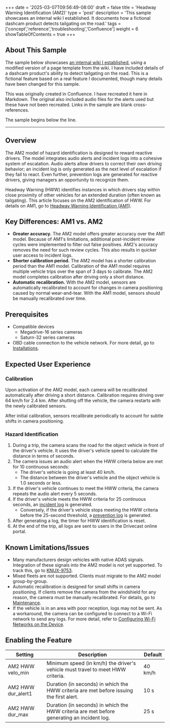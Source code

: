 +++
date = '2025-03-07T09:56:49-08:00'
draft = false
title = 'Headway Warning Identification (AM2)'
type = 'post'
description = 'This sample showcases an internal wiki I established. It documents how a fictional dashcam product detects tailgating on the road.'
tags = ['concept','reference','troubleshooting','Confluence']
weight = 6
showTableOfContents = true
+++

## About This Sample

The sample below showcases [an internal wiki I established](/samples/internalwiki "Success Story: Building an Internal Product Wiki"), using a modified version of a page template from the wiki. I have included details of a dashcam product's ability to detect tailgating on the road. This is a fictional feature based on a real feature I documented, though many details have been changed for this sample.

This was originally created in Confluence. I have recreated it here in Markdown. The original also included audio files for the alerts used but these have not been recreated. Links in the sample are blank cross-references.

The sample begins below the line.

---

## Overview

The AM2 model of hazard identification is designed to reward reactive drivers. The model integrates audio alerts and incident logs into a cohesive system of escalation. Audio alerts allow drivers to correct their own driving behavior; an incident log is only generated as the next level of escalation if they fail to react. Even further, prevention logs are generated for reactive drivers, giving managers an opportunity to recognize them.

Headway Warning (HWW) identifies instances in which drivers stay within close proximity of other vehicles for an extended duration (often known as tailgating). This article focuses on the AM2 identification of HWW. For details on AM1, go to [Headway Warning Identification (AM1)](/samples/hww).

## Key Differences: AM1 vs. AM2

- **Greater accuracy.** The AM2 model offers greater accuracy over the AM1 model. Because of AM1's limitations, additional post-incident review cycles were implemented to filter out false positives. AM2's accuracy removes the need for such review cycles. This also results in quicker user access to incident logs.
- **Shorter calibration period.** The AM2 model has a shorter calibration period than the AM1 model. Calibration of the AM1 model requires multiple vehicle trips over the span of 3 days to calibrate. The AM2 model completes calibration after driving only a short distance.
- **Automatic recalibration.** With the AM2 model, sensors are automatically recalibrated to account for changes in camera positioning caused by normal wear-and-tear. With the AM1 model, sensors should be manually recalibrated over time.

## Prerequisites

- Compatible devices
	- Megadrive-16 series cameras
	- Saturn-32 series cameras
- OBD cable connection to the vehicle network. For more detail, go to [Installations](/samples/hww).

## Expected User Experience

### Calibration

Upon activation of the AM2 model, each camera will be recalibrated automatically after driving a short distance. Calibration requires driving over 64 km/h for 2.4 km. After shutting off the vehicle, the camera restarts with the newly calibrated sensors.

After initial calibration, sensors recalibrate periodically to account for subtle shifts in camera positioning.

### Hazard Identification

1. During a trip, the camera scans the road for the object vehicle in front of the driver's vehicle. It uses the driver's vehicle speed to calculate the distance in terms of seconds.
2. The camera issues an audio alert when the HWW criteria below are met for 10 continuous seconds:
	- The driver's vehicle is going at least 40 km/h.
	- The distance between the driver's vehicle and the object vehicle is 1.0 seconds or less.
3. If the driver's vehicle continues to meet the HWW criteria, the camera repeats the audio alert every 5 seconds.
4. If the driver's vehicle meets the HWW criteria for 25 continuous seconds, an [incident log](/samples/hww "timeline of incident progression from first alert") is generated.
	- Conversely, if the driver's vehicle stops meeting the HWW criteria before the 25-second threshold, a [prevention log](/samples/hww "timeline of incident progression and resolution") is generated.
5. After generating a log, the timer for HWW identification is reset. 
6. At the end of the trip, all logs are sent to users in the Drivecast online portal.

## Known Limitations/Issues

- Many manufacturers design vehicles with native ADAS signals. Integration of these signals into the AM2 model is not yet supported. To track this, go to [KNUX-9753](/samples/hww "Jira story for ADAS API development").
- Mixed fleets are not supported. Clients must migrate to the AM2 model group-by-group.
- Automatic recalibration is designed for small shifts in camera positioning. If clients remove the camera from the windshield for any reason, the camera must be manually recalibrated. For details, go to [Maintenance](/samples/hww).
- If the vehicle is in an area with poor reception, logs may not be sent. As a workaround, the camera can be configured to connect to a Wi-Fi network to send any logs. For more detail, refer to [Configuring Wi-Fi Networks on the Device](/samples/hww).

## Enabling the Feature

| Setting           | Description                                                                                    | Default          |
|-------------------|------------------------------------------------------------------------------------------------|------------------|
| AM2 HWW velo_min  | Minimum speed (in km/h) the driver's vehicle must travel to meet HWW criteria.                 | 40 km/h |
| AM2 HWW dur_alert1 | Duration (in seconds) in which the HWW criteria are met before issuing the first alert. | 10 s    |
| AM2 HWW dur_max | Duration (in seconds) in which the HWW criteria are met before generating an incident log.         | 25 s      |